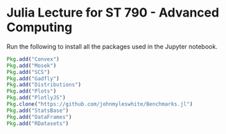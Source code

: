 # Julia Lecture for ST 790 - Advanced Computing

Run the following to install all the packages used in the Jupyter notebook.


```julia
Pkg.add("Convex")
Pkg.add("Mosek")
Pkg.add("SCS")
Pkg.add("Gadfly")
Pkg.add("Distributions")
Pkg.add("Plots")
Pkg.add("PlotlyJS")
Pkg.clone("https://github.com/johnmyleswhite/Benchmarks.jl")
Pkg.add("StatsBase")
Pkg.add("DataFrames")
Pkg.add("RDatasets")
```
